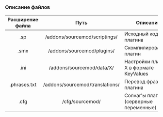 ### Описание файлов
| Расширение файла | Путь | Описание |
|:------:|:----------------:|-----------------|
| .sp | /addons/sourcemod/scriptings/ | Исходный код плагина |
| .smx | /addons/sourcemod/plugins/ | Скомпилированный плагин |
| .ini | /addons/sourcemod/data/X\/ | Настройки плагина X в формате KeyValues |
| .phrases.txt | /addons/sourcemod/translations/ | Перевод фраз плагина|
| .cfg | /cfg/sourcemod/ | Convar'ы плагина (серверные переменные) |
